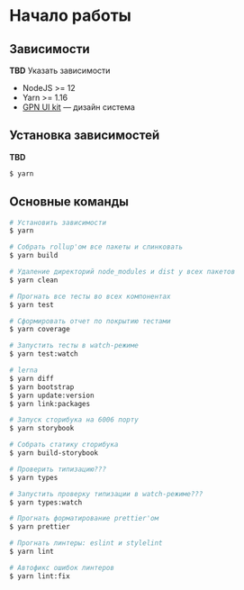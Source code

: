 # Начало работы

## Зависимости

**TBD** Указать зависимости

- NodeJS >= 12
- Yarn >= 1.16
- [GPN UI kit](https://github.com/ttteam-org/ui-kit) — дизайн система

## Установка зависимостей

**TBD**

```bash
$ yarn
```

## Основные команды

```bash
# Установить зависимости
$ yarn

# Собрать rollup'ом все пакеты и слинковать
$ yarn build

# Удаление директорий node_modules и dist у всех пакетов
$ yarn clean

# Прогнать все тесты во всех компонентах
$ yarn test

# Сформировать отчет по покрытию тестами
$ yarn coverage

# Запустить тесты в watch-режиме
$ yarn test:watch

# lerna
$ yarn diff
$ yarn bootstrap
$ yarn update:version
$ yarn link:packages

# Запуск сторибука на 6006 порту
$ yarn storybook

# Собрать статику сторибука
$ yarn build-storybook

# Проверить типизацию???
$ yarn types

# Запустить проверку типизации в watch-режиме???
$ yarn types:watch

# Прогнать форматирование prettier'ом
$ yarn prettier

# Прогнать линтеры: eslint и stylelint
$ yarn lint

# Автофикс ошибок линтеров
$ yarn lint:fix
```
